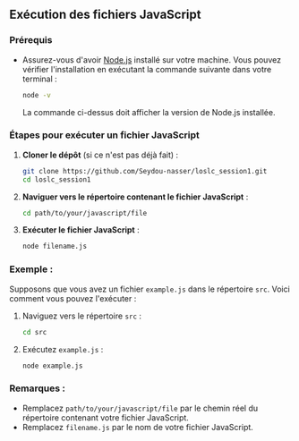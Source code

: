 
## Exécution des fichiers JavaScript

### Prérequis
- Assurez-vous d'avoir [Node.js](https://nodejs.org/) installé sur votre machine. Vous pouvez vérifier l'installation en exécutant la commande suivante dans votre terminal :
  ```sh
  node -v
  ```
  La commande ci-dessus doit afficher la version de Node.js installée.

### Étapes pour exécuter un fichier JavaScript

1. **Cloner le dépôt** (si ce n'est pas déjà fait) :
   ```sh
   git clone https://github.com/Seydou-nasser/loslc_session1.git
   cd loslc_session1
   ```

2. **Naviguer vers le répertoire contenant le fichier JavaScript** :
   ```sh
   cd path/to/your/javascript/file
   ```

3. **Exécuter le fichier JavaScript** :
   ```sh
   node filename.js
   ```

### Exemple :
Supposons que vous avez un fichier `example.js` dans le répertoire `src`. Voici comment vous pouvez l'exécuter :

1. Naviguez vers le répertoire `src` :
   ```sh
   cd src
   ```

2. Exécutez `example.js` :
   ```sh
   node example.js
   ```

### Remarques :
- Remplacez `path/to/your/javascript/file` par le chemin réel du répertoire contenant votre fichier JavaScript.
- Remplacez `filename.js` par le nom de votre fichier JavaScript.
